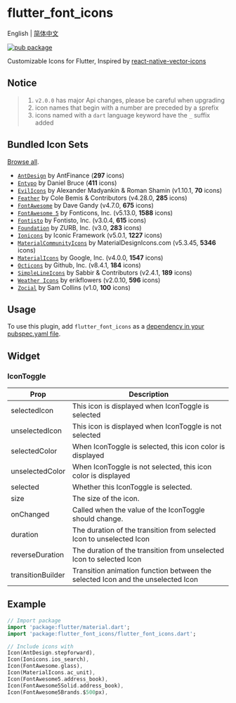# flutter_font_icons

English | [简体中文](./README_zh-CN.md)

[![pub package](https://img.shields.io/pub/v/flutter_font_icons.svg)](https://pub.dartlang.org/packages/flutter_font_icons)

Customizable Icons for Flutter, Inspired by [react-native-vector-icons](https://github.com/oblador/react-native-vector-icons)

## Notice
>
> 1. `v2.0.0` has major Api changes, please be careful when upgrading
> 2. icon names that begin with a number are preceded by a `$`prefix
> 3. icons named with a `dart` language keyword have the `_` suffix added

## Bundled Icon Sets

[Browse all](https://oblador.github.io/react-native-vector-icons/).

* [`AntDesign`](https://ant.design/) by AntFinance (**297** icons)
* [`Entypo`](https://entypo.com) by Daniel Bruce (**411** icons)
* [`EvilIcons`](https://evil-icons.io) by Alexander Madyankin & Roman Shamin (v1.10.1, **70** icons)
* [`Feather`](https://feathericons.com) by Cole Bemis & Contributors (v4.28.0, **285** icons)
* [`FontAwesome`](https://fortawesome.github.io/Font-Awesome/icons/) by Dave Gandy (v4.7.0, **675** icons)
* [`FontAwesome 5`](https://fontawesome.com) by Fonticons, Inc. (v5.13.0, **1588** icons)
* [`Fontisto`](https://www.fontisto.com/) by Fontisto, Inc. (v3.0.4, **615** icons)
* [`Foundation`](https://zurb.com/playground/foundation-icon-fonts-3) by ZURB, Inc. (v3.0, **283** icons)
* [`Ionicons`](https://ionicons.com/) by Iconic Framework (v5.0.1, **1227** icons)
* [`MaterialCommunityIcons`](https://materialdesignicons.com/) by MaterialDesignIcons.com  (v5.3.45, **5346** icons)
* [`MaterialIcons`](https://www.google.com/design/icons/) by Google, Inc. (v4.0.0, **1547** icons)
* [`Octicons`](https://octicons.github.com) by Github, Inc. (v8.4.1, **184** icons)
* [`SimpleLineIcons`](https://simplelineicons.github.io/) by Sabbir & Contributors (v2.4.1, **189** icons)
* [`Weather Icons`](https://erikflowers.github.io/weather-icons/) by erikflowers (v2.0.10, **596** icons)
* [`Zocial`](https://zocial.smcllns.com/) by Sam Collins (v1.0, **100** icons)

## Usage

To use this plugin, add `flutter_font_icons` as a [dependency in your pubspec.yaml file](https://flutter.io/platform-plugins/).

## Widget

### IconToggle

| Prop                 | Description                                                                                                                                                                               |
| -------------------- | ----------------------------------------------------------------------------------------------------------------------------------------------------------------------------------------- |
| selectedIcon  | This icon is displayed when IconToggle is selected |
| unselectedIcon | This icon is displayed when IconToggle is not selected |
| selectedColor | When IconToggle is selected, this icon color is displayed |
| unselectedColor | When IconToggle is not selected, this icon color is displayed |
| selected| Whether this IconToggle is selected. |
| size| The size of the icon. |
| onChanged | Called when the value of the IconToggle should change. |
| duration| The duration of the transition from selected Icon to unselected Icon |
| reverseDuration | The duration of the transition from unselected Icon to selected Icon |
| transitionBuilder | Transition animation function between the selected Icon and the unselected Icon |

## Example

``` dart
// Import package
import 'package:flutter/material.dart';
import 'package:flutter_font_icons/flutter_font_icons.dart';

// Include icons with
Icon(AntDesign.stepforward),
Icon(Ionicons.ios_search),
Icon(FontAwesome.glass),
Icon(MaterialIcons.ac_unit),
Icon(FontAwesome5.address_book),
Icon(FontAwesome5Solid.address_book),
Icon(FontAwesome5Brands.$500px),
```
